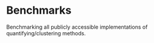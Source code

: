 # Benchmarks
Benchmarking all publicly accessible implementations of quantifying/clustering methods.
